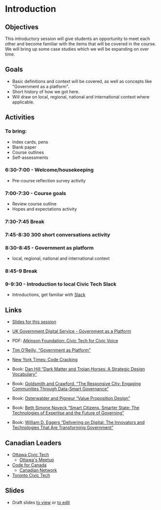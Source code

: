 # Introduction

## Objectives

This introductory session will give students an opportunity to meet each other and become familiar with the items that will be covered in the course. We will bring up some case studies which we will be expanding on over time. 

## Goals

- Basic definitions and context will be covered, as well as concepts like "Government as a platform". 
- Short history of how we got here.
- Will draw on local, regional, national and international context where applicable.

## Activities

### To bring:
- Index cards, pens
- Blank paper
- Course outlines
- Self-assessments

### 6:30-7:00 - Welcome/housekeeping
- Pre-course reflection survey activity

### 7:00-7:30 - Course goals
- Review course outline
- Hopes and expectations activity

### 7:30-7:45 Break
### 7:45-8:30 300 short conversations activity
### 8:30-8:45 - Government as platform
- local, regional, national and international context

### 8:45-9 Break
### 9-9:30 - Introduction to local Civic Tech Slack
- Introductions, get familiar with [Slack](https://slack.com/)

## Links

- [Slides for this session](slides.html)
- [UK Government Digital Service - Government as a Platform](https://governmentasaplatform.blog.gov.uk/)
- PDF: [Atkinson Foundation: Civic Tech for Civic Voice](http://atkinsonfoundation.ca/wp-content/uploads/2014/10/Atkinson_CTR_FA_101614_Digital.pdf)
- [Tim O’Reilly, “Government as Platform”](http://chimera.labs.oreilly.com/books/1234000000774/ch02.html)
- [New York Times: Code Cracking](https://www.nytimes.com/interactive/2016/11/13/magazine/design-issue-code-for-america.html?_r=0)

- Book: [Dan Hill “Dark Matter and Trojan Horses: A Strategic Design Vocabulary”](https://www.amazon.ca/Dark-Matter-Trojan-Horses-Vocabulary/dp/0992914639)
- Book: [Goldsmith and Crawford. “The Responsive City: Engaging Communities Through Data-Smart Governance”](https://www.amazon.ca/Responsive-City-Communities-Data-Smart-Governance/dp/1118910907)
- Book: [Osterwalder and Pigneur “Value Proposition Design”](https://www.amazon.ca/Value-Proposition-Design-Products-Customers/dp/1118968050)
- Book: [Beth Simone Noveck “Smart Citizens, Smarter State: The Technologies of Expertise and the Future of Governing”](https://www.amazon.ca/Smart-Citizens-Smarter-State-Technologies/dp/0674286057)
- Book: [William D. Eggers “Delivering on Digital: The Innovators and Technologies That Are Transforming Government”](https://www.amazon.ca/Delivering-Digital-Innovators-Technologies-Transforming/dp/0795347510)

## Canadian Leaders
- [Ottawa Civic Tech](http://ottawacivictech.ca)
    - [Ottawa's Meetup](https://www.meetup.com/YOW_CT/)
- [Code for Canada](https://codefor.ca/)
    - [Canadian Network](https://codefor.ca/community-network/)
- [Toronto Civic Tech](http://civictech.ca/)

## Slides
-  Draft slides [to view](http://ottawacivictech.ca/Digital-Government-Civic-Tech-Open-Curriculum/Introduction/slides.html) or [to edit](https://github.com/YOWCT/Digital-Government-Civic-Tech-Open-Curriculum/edit/master/Introduction/slides.md)
